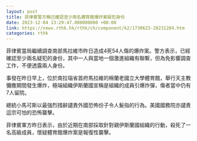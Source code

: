 ```yaml
---
layout: post
title: 菲律賓警方稱已確認至少兩名體育館爆炸案疑犯身份
date: 2023-12-04 13:29:47.000000000 +08:00
link: https://news.rthk.hk/rthk/ch/component/k2/1730623-20231204.htm
categories: rthk
---
```


菲律賓當局繼續調查南部馬拉維市昨日造成4死54人傷的爆炸案。警方表示，已經確認至少兩名疑犯的身份，其中一人與當地一個激進組織有聯繫，但為免影響調查工作，不便透露兩人身份。

事發在昨日早上，位於南拉瑙省首府馬拉維的棉蘭老國立大學體育館，舉行天主教彌撒期間發生爆炸，極端組織伊斯蘭國宣稱是組織的成員引爆炸彈，傷者當中仍有7人留院。

總統小馬可斯以最強烈措辭譴責外國恐怖份子令人髮指的行為。美國國務院亦譴責這宗可怕的恐怖襲擊。

菲律賓軍方昨日表示，由於近期在南部採取針對親伊斯蘭國組織的行動，殺死了一名高級成員，懷疑體育館爆炸案是報復性襲擊。
